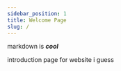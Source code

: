 ```yaml
---
sidebar_position: 1
title: Welcome Page
slug: /
---
```


markdown is ***cool***

introduction page for website i guess